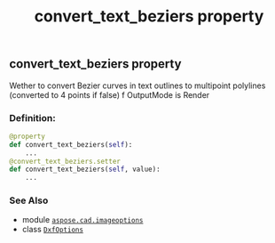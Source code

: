 ﻿---
title: convert_text_beziers property
second_title: Aspose.CAD for Python via .NET API References
description: 
type: docs
weight: 40
url: /python-net/aspose.cad.imageoptions/dxfoptions/convert_text_beziers/
is_root: false
---

## convert_text_beziers property


Wether to convert Bezier curves in text outlines to multipoint polylines (converted to 4 points if false) f OutputMode is Render
### Definition:
```python
@property
def convert_text_beziers(self):
    ...
@convert_text_beziers.setter
def convert_text_beziers(self, value):
    ...
```

### See Also
* module [`aspose.cad.imageoptions`](../../)
* class [`DxfOptions`](/cad/python-net/aspose.cad.imageoptions/dxfoptions)

